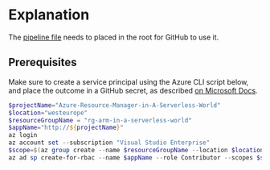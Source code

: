 # Explanation

The [pipeline file](../../.github/workflows/main.yaml) needs to placed in the root for GitHub to use it.

## Prerequisites
Make sure to create a service principal using the Azure CLI script below, and place the outcome in a GitHub secret, as described [on Microsoft Docs](https://docs.microsoft.com/en-us/azure/azure-resource-manager/templates/deploy-github-actions#configure-deployment-credentials).

``` powershell
$projectName="Azure-Resource-Manager-in-A-Serverless-World"
$location="westeurope"
$resourceGroupName = "rg-arm-in-a-serverless-world"
$appName="http://${projectName}"
az login
az account set --subscription "Visual Studio Enterprise"
$scope=$(az group create --name $resourceGroupName --location $location --query 'id')
az ad sp create-for-rbac --name $appName --role Contributor --scopes $scope --sdk-auth
```